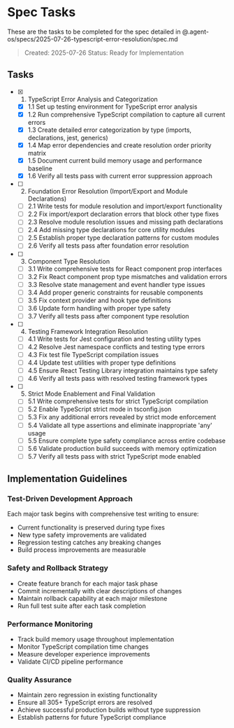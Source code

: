 # Spec Tasks

These are the tasks to be completed for the spec detailed in @.agent-os/specs/2025-07-26-typescript-error-resolution/spec.md

> Created: 2025-07-26
> Status: Ready for Implementation

## Tasks

- [x] 1. TypeScript Error Analysis and Categorization
  - [x] 1.1 Set up testing environment for TypeScript error analysis
  - [x] 1.2 Run comprehensive TypeScript compilation to capture all current errors
  - [x] 1.3 Create detailed error categorization by type (imports, declarations, jest, generics)
  - [x] 1.4 Map error dependencies and create resolution order priority matrix
  - [x] 1.5 Document current build memory usage and performance baseline
  - [x] 1.6 Verify all tests pass with current error suppression approach

- [ ] 2. Foundation Error Resolution (Import/Export and Module Declarations)
  - [ ] 2.1 Write tests for module resolution and import/export functionality
  - [ ] 2.2 Fix import/export declaration errors that block other type fixes
  - [ ] 2.3 Resolve module resolution issues and missing path declarations
  - [ ] 2.4 Add missing type declarations for core utility modules
  - [ ] 2.5 Establish proper type declaration patterns for custom modules
  - [ ] 2.6 Verify all tests pass after foundation error resolution

- [ ] 3. Component Type Resolution
  - [ ] 3.1 Write comprehensive tests for React component prop interfaces
  - [ ] 3.2 Fix React component prop type mismatches and validation errors
  - [ ] 3.3 Resolve state management and event handler type issues
  - [ ] 3.4 Add proper generic constraints for reusable components
  - [ ] 3.5 Fix context provider and hook type definitions
  - [ ] 3.6 Update form handling with proper type safety
  - [ ] 3.7 Verify all tests pass after component type resolution

- [ ] 4. Testing Framework Integration Resolution
  - [ ] 4.1 Write tests for Jest configuration and testing utility types
  - [ ] 4.2 Resolve Jest namespace conflicts and testing type errors
  - [ ] 4.3 Fix test file TypeScript compilation issues
  - [ ] 4.4 Update test utilities with proper type definitions
  - [ ] 4.5 Ensure React Testing Library integration maintains type safety
  - [ ] 4.6 Verify all tests pass with resolved testing framework types

- [ ] 5. Strict Mode Enablement and Final Validation
  - [ ] 5.1 Write comprehensive tests for strict TypeScript compilation
  - [ ] 5.2 Enable TypeScript strict mode in tsconfig.json
  - [ ] 5.3 Fix any additional errors revealed by strict mode enforcement
  - [ ] 5.4 Validate all type assertions and eliminate inappropriate 'any' usage
  - [ ] 5.5 Ensure complete type safety compliance across entire codebase
  - [ ] 5.6 Validate production build succeeds with memory optimization
  - [ ] 5.7 Verify all tests pass with strict TypeScript mode enabled

## Implementation Guidelines

### Test-Driven Development Approach

Each major task begins with comprehensive test writing to ensure:

- Current functionality is preserved during type fixes
- New type safety improvements are validated
- Regression testing catches any breaking changes
- Build process improvements are measurable

### Safety and Rollback Strategy

- Create feature branch for each major task phase
- Commit incrementally with clear descriptions of changes
- Maintain rollback capability at each major milestone
- Run full test suite after each task completion

### Performance Monitoring

- Track build memory usage throughout implementation
- Monitor TypeScript compilation time changes
- Measure developer experience improvements
- Validate CI/CD pipeline performance

### Quality Assurance

- Maintain zero regression in existing functionality
- Ensure all 305+ TypeScript errors are resolved
- Achieve successful production builds without type suppression
- Establish patterns for future TypeScript compliance
